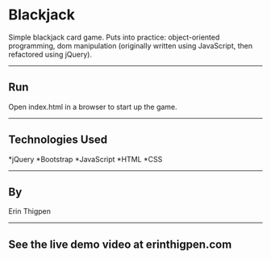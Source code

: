 Blackjack
======

Simple blackjack card game. Puts into practice: object-oriented programming, dom manipulation (originally written using JavaScript, then refactored using jQuery).

---

## Run
Open index.html in a browser to start up the game.

---

## Technologies Used
*jQuery
*Bootstrap
*JavaScript
*HTML
*CSS

---

## By
Erin Thigpen

---

## See the live demo video at erinthigpen.com
